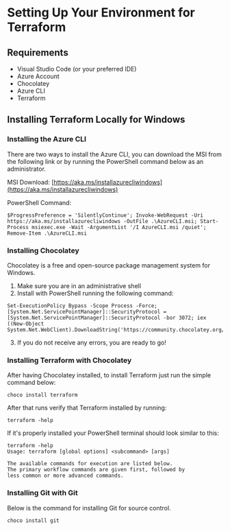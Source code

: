 # Setting Up Your Environment for Terraform
## Requirements
* Visual Studio Code (or your preferred IDE)
* Azure Account
* Chocolatey 
* Azure CLI
* Terraform
## Installing Terraform Locally for Windows
### Installing the Azure CLI 
There are two ways to install the Azure CLI, you can download the MSI from the following link or by running the PowerShell command below as an administrator. 

MSI Download: [https://aka.ms/installazurecliwindows](https://aka.ms/installazurecliwindows)

PowerShell Command: 

```
$ProgressPreference = 'SilentlyContinue'; Invoke-WebRequest -Uri https://aka.ms/installazurecliwindows -OutFile .\AzureCLI.msi; Start-Process msiexec.exe -Wait -ArgumentList '/I AzureCLI.msi /quiet'; Remove-Item .\AzureCLI.msi
```

### Installing Chocolatey 
Chocolatey is a free and open-source package management system for Windows. 
 1. Make sure you are in an administrative shell
 2. Install with PowerShell running the following command: 

```
Set-ExecutionPolicy Bypass -Scope Process -Force; [System.Net.ServicePointManager]::SecurityProtocol = [System.Net.ServicePointManager]::SecurityProtocol -bor 3072; iex ((New-Object System.Net.WebClient).DownloadString('https://community.chocolatey.org/install.ps1'))
```
3. If you do not receive any errors, you are ready to go! 
   
### Installing Terraform with Chocolatey 
After having Chocolatey installed, to install Terraform just run the simple command below: 
```
choco install terraform 
```
After that runs verify that Terraform installed by running: 
```
terraform -help
```
If it's properly installed your PowerShell terminal should look similar to this: 
```
terraform -help
Usage: terraform [global options] <subcommand> [args]

The available commands for execution are listed below.
The primary workflow commands are given first, followed by
less common or more advanced commands.

```
### Installing Git with Git 
Below is the command for installing Git for source control. 
``` 
choco install git
```
